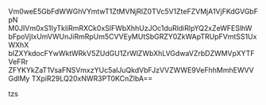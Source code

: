 Vm0weE5GbFdWWGhVYmtwT1ZtMVNjRlZ0TVc5V1ZteFZVMjA1VjFKdGVGbFpN
M0JIVm0xS1IyTkliRmRXCk0xSlFWbXhhUzJOc1duRldiRlpYQ2xZeWFESlhW
bFpoVjIxUmVWUnJiRmRpUm5CVVEyMUtSbGRZY0ZkWApTRUpFVmtSS1UxWXhX
blZXYkdocFYwWktWRkV5ZUdGU1ZrWlZWbXhLVGdwaVZrbDZWMVpXYTFVeFRr
ZFYKYkZaT1VsaFNSVmxzYUc5alJuQkdVbFJzVVZWWE9VeFhhMmhEWVVGdlMy
TXpiR29LQ20xNWR3PT0KCnZlbA==

tzs